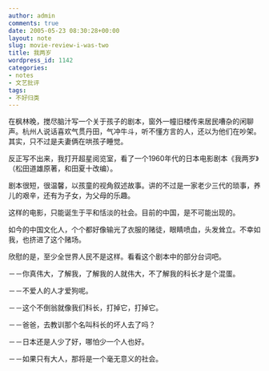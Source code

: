 ```yaml
---
author: admin
comments: true
date: 2005-05-23 08:30:28+00:00
layout: note
slug: movie-review-i-was-two
title: 我两岁
wordpress_id: 1142
categories:
- notes
- 文艺批评
tags:
- 不好归类
---
```



在枫林晚，搅尽脑汁写一个关于孩子的剧本，窗外一幢旧楼传来居民嘈杂的闲聊声。杭州人说话喜欢气贯丹田，气冲牛斗，听不懂方言的人，还以为他们在吵架。其实，只不过是夫妻俩在哄孩子睡觉。

反正写不出来，我打开超星阅览室，看了一个1960年代的日本电影剧本《我两岁》（松田道雄原著，和田夏十改编）。

剧本很短，很温馨，以孩童的视角叙述故事。讲的不过是一家老少三代的琐事，养儿的艰辛，还有为子女，为父母的乐趣。

这样的电影，只能诞生于平和恬淡的社会。目前的中国，是不可能出现的。

如今的中国文化人，个个都好像输光了衣服的赌徒，眼睛喷血，头发耸立。不幸如我，也挤进了这个赌场。

欣慰的是，至少全世界人民不是这样。看看这个剧本中的部分台词吧。

－－你真伟大，了解我，了解我的人就伟大，不了解我的科长才是个混蛋。

－－不爱人的人才爱狗呢。

－－这个不倒翁就像我们科长，打掉它，打掉它。

－－爸爸，去教训那个名叫科长的坏人去了吗？

－－日本还是人少了好，哪怕少一个人也好。

－－如果只有大人，那将是一个毫无意义的社会。
